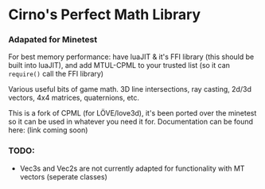 Cirno's Perfect Math Library
====
### Adapated for Minetest
For best memory performance: have luaJIT & it's FFI library (this should be built into luaJIT), and add MTUL-CPML to your trusted list (so it can `require()` call the FFI library)

Various useful bits of game math. 3D line intersections, ray casting, 2d/3d vectors, 4x4 matrices, quaternions, etc.

This is a fork of CPML (for LÖVE/love3d), it's been ported over the minetest so it can be used in whatever you need it for.
Documentation can be found here: (link coming soon)

### TODO:
* Vec3s and Vec2s are not currently adapted for functionality with MT vectors (seperate classes)
